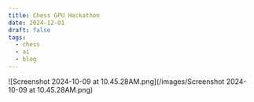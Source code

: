 ```yaml
---
title: Chess GPU Hackathon
date: 2024-12-01
draft: false
tags:
  - chess
  - ai
  - blog
---
```

![Screenshot 2024-10-09 at 10.45.28AM.png](/images/Screenshot 2024-10-09 at 10.45.28AM.png)